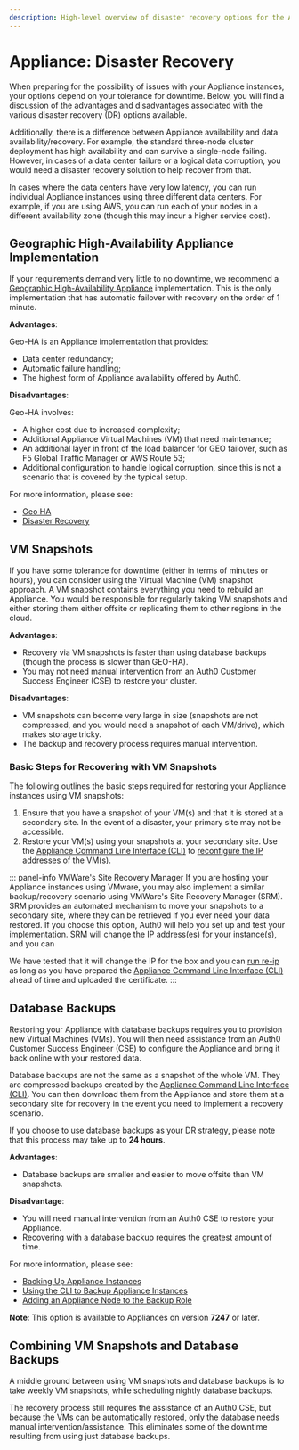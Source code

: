 ```yaml
---
description: High-level overview of disaster recovery options for the Appliance
---
```


# Appliance: Disaster Recovery

When preparing for the possibility of issues with your Appliance instances, your options depend on your tolerance for downtime. Below, you will find a discussion of the advantages and disadvantages associated with the various disaster recovery (DR) options available.

Additionally, there is a difference between Appliance availability and data availability/recovery. For example, the standard three-node cluster deployment has high availability and can survive a single-node failing. However, in cases of a data center failure or a logical data corruption, you would need a disaster recovery solution to help recover from that.

In cases where the data centers have very low latency, you can run individual Appliance instances using three different data centers. For example, if you are using AWS, you can run each of your nodes in a different availability zone (though this may incur a higher service cost).

## Geographic High-Availability Appliance Implementation

If your requirements demand very little to no downtime, we recommend a [Geographic High-Availability Appliance](/appliance/geo-ha) implementation. This is the only implementation that has automatic failover with recovery on the order of 1 minute.

**Advantages**:

Geo-HA is an Appliance implementation that provides:
* Data center redundancy;
* Automatic failure handling;
* The highest form of Appliance availability offered by Auth0.

**Disadvantages**:

Geo-HA involves:
* A higher cost due to increased complexity;
* Additional Appliance Virtual Machines (VM) that need maintenance;
* An additional layer in front of the load balancer for GEO failover, such as F5 Global Traffic Manager or AWS Route 53;
* Additional configuration to handle logical corruption, since this is not a scenario that is covered by the typical setup.

For more information, please see:
* [Geo HA](/appliance/geo-ha)
* [Disaster Recovery](/appliance/geo-ha/disaster-recovery)

## VM Snapshots
If you have some tolerance for downtime (either in terms of minutes or hours), you can consider using the Virtual Machine (VM) snapshot approach. A VM snapshot contains everything you need to rebuild an Appliance. You would be responsible for regularly taking VM snapshots and either storing them either offsite or replicating them to other regions in the cloud.

**Advantages**:
* Recovery via VM snapshots is faster than using database backups (though the process is slower than GEO-HA).
* You may not need manual intervention from an Auth0 Customer Success Engineer (CSE) to restore your cluster.

**Disadvantages**:
* VM snapshots can become very large in size (snapshots are not compressed, and you would need a snapshot of each VM/drive), which makes storage tricky.
* The backup and recovery process requires manual intervention.

### Basic Steps for Recovering with VM Snapshots

The following outlines the basic steps required for restoring your Appliance instances using VM snapshots:

1. Ensure that you have a snapshot of your VM(s) and that it is stored at a secondary site. In the event of a disaster, your primary site may not be accessible.
2. Restore your VM(s) using your snapshots at your secondary site.
Use the [Appliance Command Line Interface (CLI)](/appliance/cli) to [reconfigure the IP addresses](/appliance/cli/reconfiguring-ip) of the VM(s).

::: panel-info VMWare's Site Recovery Manager
If you are hosting your Appliance instances using VMware, you may also implement a similar backup/recovery scenario using VMWare's  Site Recovery Manager (SRM). SRM provides an automated mechanism to move your snapshots to a secondary site, where they can be retrieved if you ever need your data restored. If you choose this option, Auth0 will help you set up and test your implementation. SRM will change the IP address(es) for your instance(s), and you can

We have tested that it will change the IP for the box and you can [run re-ip](/appliance/cli/reconfiguring-ip) as long as you have prepared the [Appliance Command Line Interface (CLI)](/appliance/cli) ahead of time and uploaded the certificate.
:::

## Database Backups

Restoring your Appliance with database backups requires you to provision new Virtual Machines (VMs). You will then need assistance from an Auth0 Customer Success Engineer (CSE) to configure the Appliance and bring it back online with your restored data.

Database backups are not the same as a snapshot of the whole VM. They are compressed backups created by the [Appliance Command Line Interface (CLI)](/appliance/cli). You can then download them from the Appliance and store them at a secondary site for recovery in the event you need to implement a recovery scenario.

If you choose to use database backups as your DR strategy, please note that this process may take up to **24 hours**.

**Advantages**:
* Database backups are smaller and easier to move offsite than VM snapshots.

**Disadvantage**:
* You will need manual intervention from an Auth0 CSE to restore your Appliance.
* Recovering with a database backup requires the greatest amount of time.

For more information, please see:
* [Backing Up Appliance Instances](/appliance/admin/backing-up-the-appliance-instances)
* [Using the CLI to Backup Appliance Instances](/appliance/cli/backing-up-the-appliance)
* [Adding an Appliance Node to the Backup Role](/appliance/cli/adding-node-to-backup-role)

**Note**: This option is available to Appliances on version **7247** or later.

## Combining VM Snapshots and Database Backups

A middle ground between using VM snapshots and database backups is to take weekly VM snapshots, while scheduling nightly database backups.

The recovery process still requires the assistance of an Auth0 CSE, but because the VMs can be automatically restored, only the database needs manual intervention/assistance. This eliminates some of the downtime resulting from using just database backups.
